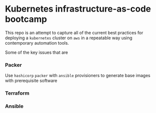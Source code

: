 # Kubernetes infrastructure-as-code bootcamp

This repo is an attempt to capture all of the current best practices
for deploying a `kubernetes` cluster on `aws` in a repeatable way using
contemporary automation tools.

Some of the key issues that are

### Packer

Use `hashicorp` `packer` with `ansible` provisioners to generate base
images with prerequisite software


### Terraform

### Ansible
